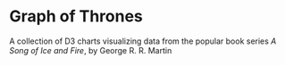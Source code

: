 Graph of Thrones
================

A collection of D3 charts visualizing data from the popular book series *A Song of Ice and Fire*, by George R. R. Martin
